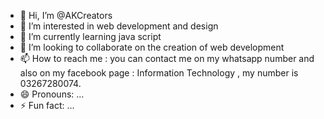 - 👋 Hi, I’m @AKCreators
- 👀 I’m interested in web development and design 
- 🌱 I’m currently learning java script
- 💞️ I’m looking to collaborate on the creation of web development
- 📫 How to reach me : you can contact me on my whatsapp number and also on my facebook page : Information Technology , my number is 03267280074.
- 😄 Pronouns: ...
- ⚡ Fun fact: ...

<!---
AKCreators/AKCreators is a ✨ special ✨ repository because its `README.md` (this file) appears on your GitHub profile.
You can click the Preview link to take a look at your changes.
--->

